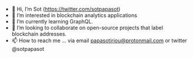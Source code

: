 - 👋 Hi, I’m Sot (https://twitter.com/sotpapasot)
- 👀 I’m interested in blockchain analytics applications
- 🌱 I’m currently learning GraphQL. 
- 💞️ I’m looking to collaborate on open-source projects that label blockchain addresses. 
- 📫 How to reach me ... via email papasotiriou@protonmail.com or twitter @sotpapasot 

<!---
papasotiriou/papasotiriou is a ✨ special ✨ repository because its `README.md` (this file) appears on your GitHub profile.
You can click the Preview link to take a look at your changes.
--->
